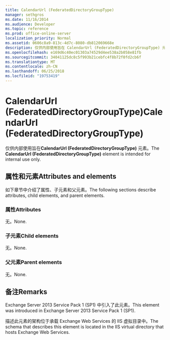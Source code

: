 ```yaml
---
title: CalendarUrl (FederatedDirectoryGroupType)
manager: sethgros
ms.date: 11/16/2014
ms.audience: Developer
ms.topic: reference
ms.prod: office-online-server
localization_priority: Normal
ms.assetid: 0606c8a9-813c-4d7c-8080-db812069668e
description: 仅供内部使用旨在 CalendarUrl (FederatedDirectoryGroupType) 元素。
ms.openlocfilehash: e169d6c40ec01303a74529d4ee538a2b058e81fb
ms.sourcegitcommit: 34041125dc8c5f993b21cebfc4f8b72f0fd2cb6f
ms.translationtype: MT
ms.contentlocale: zh-CN
ms.lasthandoff: 06/25/2018
ms.locfileid: "19753419"
---
```

# <a name="calendarurl-federateddirectorygrouptype"></a><span data-ttu-id="e2ace-103">CalendarUrl (FederatedDirectoryGroupType)</span><span class="sxs-lookup"><span data-stu-id="e2ace-103">CalendarUrl (FederatedDirectoryGroupType)</span></span>

<span data-ttu-id="e2ace-104">仅供内部使用旨在**CalendarUrl (FederatedDirectoryGroupType)** 元素。</span><span class="sxs-lookup"><span data-stu-id="e2ace-104">The **CalendarUrl (FederatedDirectoryGroupType)** element is intended for internal use only.</span></span> 

## <a name="attributes-and-elements"></a><span data-ttu-id="e2ace-105">属性和元素</span><span class="sxs-lookup"><span data-stu-id="e2ace-105">Attributes and elements</span></span>

<span data-ttu-id="e2ace-106">如下章节中介绍了属性、子元素和父元素。</span><span class="sxs-lookup"><span data-stu-id="e2ace-106">The following sections describe attributes, child elements, and parent elements.</span></span>
  
### <a name="attributes"></a><span data-ttu-id="e2ace-107">属性</span><span class="sxs-lookup"><span data-stu-id="e2ace-107">Attributes</span></span>

<span data-ttu-id="e2ace-108">无。</span><span class="sxs-lookup"><span data-stu-id="e2ace-108">None.</span></span>
  
### <a name="child-elements"></a><span data-ttu-id="e2ace-109">子元素</span><span class="sxs-lookup"><span data-stu-id="e2ace-109">Child elements</span></span>

<span data-ttu-id="e2ace-110">无。</span><span class="sxs-lookup"><span data-stu-id="e2ace-110">None.</span></span>
  
### <a name="parent-elements"></a><span data-ttu-id="e2ace-111">父元素</span><span class="sxs-lookup"><span data-stu-id="e2ace-111">Parent elements</span></span>

<span data-ttu-id="e2ace-112">无。</span><span class="sxs-lookup"><span data-stu-id="e2ace-112">None.</span></span>
  
## <a name="remarks"></a><span data-ttu-id="e2ace-113">备注</span><span class="sxs-lookup"><span data-stu-id="e2ace-113">Remarks</span></span>

<span data-ttu-id="e2ace-114">Exchange Server 2013 Service Pack 1 (SP1) 中引入了此元素。</span><span class="sxs-lookup"><span data-stu-id="e2ace-114">This element was introduced in Exchange Server 2013 Service Pack 1 (SP1).</span></span>
  
<span data-ttu-id="e2ace-115">描述此元素的架构位于承载 Exchange Web Services 的 IIS 虚拟目录中。</span><span class="sxs-lookup"><span data-stu-id="e2ace-115">The schema that describes this element is located in the IIS virtual directory that hosts Exchange Web Services.</span></span>
  

